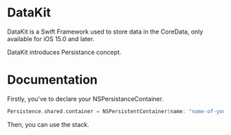 # DataKit

DataKit is a Swift Framework used to store data in the CoreData, only available for iOS 15.0 and later.

DataKit introduces Persistance concept.

# Documentation

Firstly, you've to declare your NSPersistanceContainer.

```swift
Persistence.shared.container = NSPersistentContainer(name: "name-of-your-xcdatamodel")
```

Then, you can use the stack.
